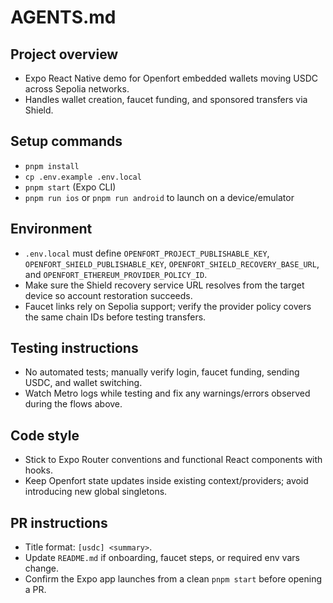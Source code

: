# AGENTS.md

## Project overview
- Expo React Native demo for Openfort embedded wallets moving USDC across Sepolia networks.
- Handles wallet creation, faucet funding, and sponsored transfers via Shield.

## Setup commands
- `pnpm install`
- `cp .env.example .env.local`
- `pnpm start` (Expo CLI)
- `pnpm run ios` or `pnpm run android` to launch on a device/emulator

## Environment
- `.env.local` must define `OPENFORT_PROJECT_PUBLISHABLE_KEY`, `OPENFORT_SHIELD_PUBLISHABLE_KEY`, `OPENFORT_SHIELD_RECOVERY_BASE_URL`, and `OPENFORT_ETHEREUM_PROVIDER_POLICY_ID`.
- Make sure the Shield recovery service URL resolves from the target device so account restoration succeeds.
- Faucet links rely on Sepolia support; verify the provider policy covers the same chain IDs before testing transfers.

## Testing instructions
- No automated tests; manually verify login, faucet funding, sending USDC, and wallet switching.
- Watch Metro logs while testing and fix any warnings/errors observed during the flows above.

## Code style
- Stick to Expo Router conventions and functional React components with hooks.
- Keep Openfort state updates inside existing context/providers; avoid introducing new global singletons.

## PR instructions
- Title format: `[usdc] <summary>`.
- Update `README.md` if onboarding, faucet steps, or required env vars change.
- Confirm the Expo app launches from a clean `pnpm start` before opening a PR.
